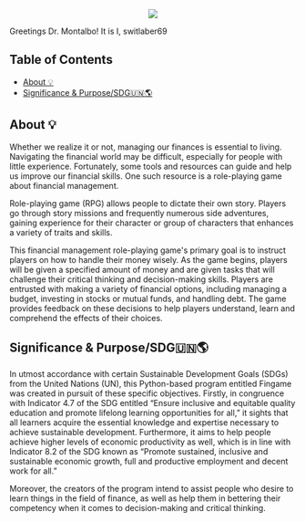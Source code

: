 
<p align="center">
  <img src="https://media.discordapp.net/attachments/767703443141427237/1090272876973785128/fingame_logo.png"/>
  
Greetings Dr. Montalbo! It is I, switlaber69
  
 
## Table of Contents	
- [About 💡](#about---)
- [Significance & Purpose/SDG🇺🇳🌎](#significance---purpose-sdg------)
	
 ## About 💡
  <p> 	Whether we realize it or not, managing our finances is essential to living. Navigating the financial world may be difficult, especially for people with little experience. Fortunately, some tools and resources can guide and help us improve our financial skills. One such resource is a role-playing game about financial management. </p>
	<p> Role-playing game (RPG) allows people to dictate their own story. Players go through story missions and frequently numerous side adventures, gaining experience for their character or group of characters that enhances a variety of traits and skills. </p>
  
   <p> This financial management role-playing game's primary goal is to instruct players on how to handle their money wisely. As the game begins, players will be given a specified amount of money and are given tasks that will challenge their critical thinking and decision-making skills. Players are entrusted with making a variety of financial options, including managing a budget, investing in stocks or mutual funds, and handling debt. The game provides feedback on these decisions to help players understand, learn and comprehend the effects of their choices. </p>

  
 ## Significance & Purpose/SDG🇺🇳🌎


<p> In utmost accordance with certain Sustainable Development Goals (SDGs) from the United Nations (UN), this Python-based program entitled Fingame was created in pursuit of these specific objectives. Firstly, in congruence with Indicator 4.7 of the SDG entitled “Ensure inclusive and equitable quality education and promote lifelong learning opportunities for all,” it sights that all learners acquire the essential knowledge and expertise necessary to achieve sustainable development. Furthermore, it aims to help people achieve higher levels of economic productivity as well, which is in line with Indicator 8.2 of the SDG known as “Promote sustained, inclusive and sustainable economic growth, full and productive employment and decent work for all.” </p>
        <p> Moreover, the creators of the program intend to assist people who desire to learn things in the field of finance, as well as help them in bettering their competency when it comes to decision-making and critical thinking. </p>
